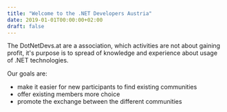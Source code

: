```yaml
---
title: "Welcome to the .NET Developers Austria"
date: 2019-01-01T00:00:00+02:00
draft: false
---
```


The DotNetDevs.at are a association, which activities are not about gaining profit, it's purpose is to spread of knowledge and experience about usage of .NET technologies.

Our goals are:

- make it easier for new participants to find existing communities
- offer existing members more choice
- promote the exchange between the different communities
